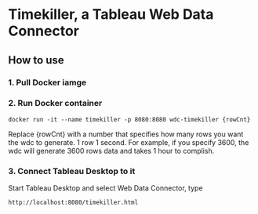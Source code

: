 # Timekiller, a Tableau Web Data Connector
## How to use

### 1. Pull Docker iamge

### 2. Run Docker container
```
docker run -it --name timekiller -p 8080:8080 wdc-timekiller {rowCnt}
```

Replace {rowCnt} with a number that specifies how many rows you want the wdc to generate.
1 row 1 second. For example, if you specify 3600, the wdc will generate 3600 rows data and takes 1 hour to complish.

### 3. Connect Tableau Desktop to it
Start Tableau Desktop and select Web Data Connector, type
```
http://localhost:8080/timekiller.html
```
